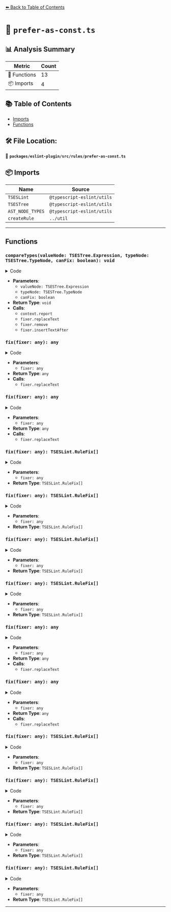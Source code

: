 [⬅️ Back to Table of Contents](../../../../index.md)

# 📄 `prefer-as-const.ts`

## 📊 Analysis Summary

| Metric | Count |
|--------|-------|
| 🔧 Functions | 13 |
| 📦 Imports | 4 |

## 📚 Table of Contents

- [Imports](#imports)
- [Functions](#functions)

## 🛠️ File Location:
📂 **`packages/eslint-plugin/src/rules/prefer-as-const.ts`**

## 📦 Imports

| Name | Source |
|------|--------|
| `TSESLint` | `@typescript-eslint/utils` |
| `TSESTree` | `@typescript-eslint/utils` |
| `AST_NODE_TYPES` | `@typescript-eslint/utils` |
| `createRule` | `../util` |


---

## Functions

### `compareTypes(valueNode: TSESTree.Expression, typeNode: TSESTree.TypeNode, canFix: boolean): void`

<details><summary>Code</summary>

```ts
function compareTypes(
      valueNode: TSESTree.Expression,
      typeNode: TSESTree.TypeNode,
      canFix: boolean,
    ): void {
      if (
        valueNode.type === AST_NODE_TYPES.Literal &&
        typeNode.type === AST_NODE_TYPES.TSLiteralType &&
        typeNode.literal.type === AST_NODE_TYPES.Literal &&
        valueNode.raw === typeNode.literal.raw
      ) {
        if (canFix) {
          context.report({
            node: typeNode,
            messageId: 'preferConstAssertion',
            fix: fixer => fixer.replaceText(typeNode, 'const'),
          });
        } else {
          context.report({
            node: typeNode,
            messageId: 'variableConstAssertion',
            suggest: [
              {
                messageId: 'variableSuggest',
                fix: (fixer): TSESLint.RuleFix[] => [
                  fixer.remove(typeNode.parent),
                  fixer.insertTextAfter(valueNode, ' as const'),
                ],
              },
            ],
          });
        }
      }
    }
```
</details>

- **Parameters**:
  - `valueNode: TSESTree.Expression`
  - `typeNode: TSESTree.TypeNode`
  - `canFix: boolean`
- **Return Type**: `void`
- **Calls**:
  - `context.report`
  - `fixer.replaceText`
  - `fixer.remove`
  - `fixer.insertTextAfter`
### `fix(fixer: any): any`

<details><summary>Code</summary>

```ts
fixer => fixer.replaceText(typeNode, 'const')
```
</details>

- **Parameters**:
  - `fixer: any`
- **Return Type**: `any`
- **Calls**:
  - `fixer.replaceText`
### `fix(fixer: any): any`

<details><summary>Code</summary>

```ts
fixer => fixer.replaceText(typeNode, 'const')
```
</details>

- **Parameters**:
  - `fixer: any`
- **Return Type**: `any`
- **Calls**:
  - `fixer.replaceText`
### `fix(fixer: any): TSESLint.RuleFix[]`

<details><summary>Code</summary>

```ts
(fixer): TSESLint.RuleFix[] => [
                  fixer.remove(typeNode.parent),
                  fixer.insertTextAfter(valueNode, ' as const'),
                ]
```
</details>

- **Parameters**:
  - `fixer: any`
- **Return Type**: `TSESLint.RuleFix[]`
### `fix(fixer: any): TSESLint.RuleFix[]`

<details><summary>Code</summary>

```ts
(fixer): TSESLint.RuleFix[] => [
                  fixer.remove(typeNode.parent),
                  fixer.insertTextAfter(valueNode, ' as const'),
                ]
```
</details>

- **Parameters**:
  - `fixer: any`
- **Return Type**: `TSESLint.RuleFix[]`
### `fix(fixer: any): TSESLint.RuleFix[]`

<details><summary>Code</summary>

```ts
(fixer): TSESLint.RuleFix[] => [
                  fixer.remove(typeNode.parent),
                  fixer.insertTextAfter(valueNode, ' as const'),
                ]
```
</details>

- **Parameters**:
  - `fixer: any`
- **Return Type**: `TSESLint.RuleFix[]`
### `fix(fixer: any): TSESLint.RuleFix[]`

<details><summary>Code</summary>

```ts
(fixer): TSESLint.RuleFix[] => [
                  fixer.remove(typeNode.parent),
                  fixer.insertTextAfter(valueNode, ' as const'),
                ]
```
</details>

- **Parameters**:
  - `fixer: any`
- **Return Type**: `TSESLint.RuleFix[]`
### `fix(fixer: any): any`

<details><summary>Code</summary>

```ts
fixer => fixer.replaceText(typeNode, 'const')
```
</details>

- **Parameters**:
  - `fixer: any`
- **Return Type**: `any`
- **Calls**:
  - `fixer.replaceText`
### `fix(fixer: any): any`

<details><summary>Code</summary>

```ts
fixer => fixer.replaceText(typeNode, 'const')
```
</details>

- **Parameters**:
  - `fixer: any`
- **Return Type**: `any`
- **Calls**:
  - `fixer.replaceText`
### `fix(fixer: any): TSESLint.RuleFix[]`

<details><summary>Code</summary>

```ts
(fixer): TSESLint.RuleFix[] => [
                  fixer.remove(typeNode.parent),
                  fixer.insertTextAfter(valueNode, ' as const'),
                ]
```
</details>

- **Parameters**:
  - `fixer: any`
- **Return Type**: `TSESLint.RuleFix[]`
### `fix(fixer: any): TSESLint.RuleFix[]`

<details><summary>Code</summary>

```ts
(fixer): TSESLint.RuleFix[] => [
                  fixer.remove(typeNode.parent),
                  fixer.insertTextAfter(valueNode, ' as const'),
                ]
```
</details>

- **Parameters**:
  - `fixer: any`
- **Return Type**: `TSESLint.RuleFix[]`
### `fix(fixer: any): TSESLint.RuleFix[]`

<details><summary>Code</summary>

```ts
(fixer): TSESLint.RuleFix[] => [
                  fixer.remove(typeNode.parent),
                  fixer.insertTextAfter(valueNode, ' as const'),
                ]
```
</details>

- **Parameters**:
  - `fixer: any`
- **Return Type**: `TSESLint.RuleFix[]`
### `fix(fixer: any): TSESLint.RuleFix[]`

<details><summary>Code</summary>

```ts
(fixer): TSESLint.RuleFix[] => [
                  fixer.remove(typeNode.parent),
                  fixer.insertTextAfter(valueNode, ' as const'),
                ]
```
</details>

- **Parameters**:
  - `fixer: any`
- **Return Type**: `TSESLint.RuleFix[]`

---